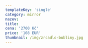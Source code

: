 ```yaml
---
templateKey: 'single'
category: mirror
nazev: 
title: 
cena: '2700 Kč'
price: '108 EUR'
thumbnail: /img/zrcadlo-bubliny.jpg
---
```

